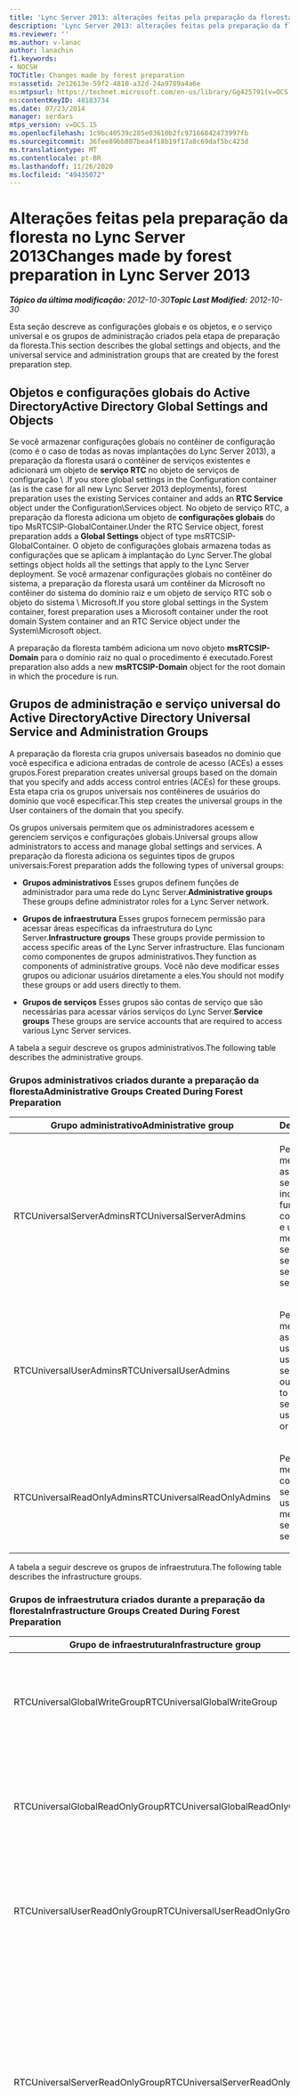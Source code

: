 ```yaml
---
title: 'Lync Server 2013: alterações feitas pela preparação da floresta'
description: 'Lync Server 2013: alterações feitas pela preparação da floresta.'
ms.reviewer: ''
ms.author: v-lanac
author: lanachin
f1.keywords:
- NOCSH
TOCTitle: Changes made by forest preparation
ms:assetid: 2e12613e-59f2-4810-a32d-24a9789a4a6e
ms:mtpsurl: https://technet.microsoft.com/en-us/library/Gg425791(v=OCS.15)
ms:contentKeyID: 48183734
ms.date: 07/23/2014
manager: serdars
mtps_version: v=OCS.15
ms.openlocfilehash: 1c9bc40539c285e03610b2fc97166842473997fb
ms.sourcegitcommit: 36fee89bb887bea4f18b19f17a8c69daf5bc423d
ms.translationtype: MT
ms.contentlocale: pt-BR
ms.lasthandoff: 11/26/2020
ms.locfileid: "49435072"
---
```

# <a name="changes-made-by-forest-preparation-in-lync-server-2013"></a><span data-ttu-id="54c1c-103">Alterações feitas pela preparação da floresta no Lync Server 2013</span><span class="sxs-lookup"><span data-stu-id="54c1c-103">Changes made by forest preparation in Lync Server 2013</span></span>

<div data-xmlns="http://www.w3.org/1999/xhtml">

<div class="topic" data-xmlns="http://www.w3.org/1999/xhtml" data-msxsl="urn:schemas-microsoft-com:xslt" data-cs="https://msdn.microsoft.com/">

<div data-asp="https://msdn2.microsoft.com/asp">



</div>

<div id="mainSection">

<div id="mainBody"><span data-ttu-id="54c1c-104">

<span> </span></span><span class="sxs-lookup"><span data-stu-id="54c1c-104">

<span> </span></span></span>

<span data-ttu-id="54c1c-105">_**Tópico da última modificação:** 2012-10-30_</span><span class="sxs-lookup"><span data-stu-id="54c1c-105">_**Topic Last Modified:** 2012-10-30_</span></span>

<span data-ttu-id="54c1c-106">Esta seção descreve as configurações globais e os objetos, e o serviço universal e os grupos de administração criados pela etapa de preparação da floresta.</span><span class="sxs-lookup"><span data-stu-id="54c1c-106">This section describes the global settings and objects, and the universal service and administration groups that are created by the forest preparation step.</span></span>

<div>

## <a name="active-directory-global-settings-and-objects"></a><span data-ttu-id="54c1c-107">Objetos e configurações globais do Active Directory</span><span class="sxs-lookup"><span data-stu-id="54c1c-107">Active Directory Global Settings and Objects</span></span>

<span data-ttu-id="54c1c-108">Se você armazenar configurações globais no contêiner de configuração (como é o caso de todas as novas implantações do Lync Server 2013), a preparação da floresta usará o contêiner de serviços existentes e adicionará um objeto de **serviço RTC** no objeto de serviços de configuração \\ .</span><span class="sxs-lookup"><span data-stu-id="54c1c-108">If you store global settings in the Configuration container (as is the case for all new Lync Server 2013 deployments), forest preparation uses the existing Services container and adds an **RTC Service** object under the Configuration\\Services object.</span></span> <span data-ttu-id="54c1c-109">No objeto de serviço RTC, a preparação da floresta adiciona um objeto de **configurações globais** do tipo MsRTCSIP-GlobalContainer.</span><span class="sxs-lookup"><span data-stu-id="54c1c-109">Under the RTC Service object, forest preparation adds a **Global Settings** object of type msRTCSIP-GlobalContainer.</span></span> <span data-ttu-id="54c1c-110">O objeto de configurações globais armazena todas as configurações que se aplicam à implantação do Lync Server.</span><span class="sxs-lookup"><span data-stu-id="54c1c-110">The global settings object holds all the settings that apply to the Lync Server deployment.</span></span> <span data-ttu-id="54c1c-111">Se você armazenar configurações globais no contêiner do sistema, a preparação da floresta usará um contêiner da Microsoft no contêiner do sistema do domínio raiz e um objeto de serviço RTC sob o objeto do sistema \\ Microsoft.</span><span class="sxs-lookup"><span data-stu-id="54c1c-111">If you store global settings in the System container, forest preparation uses a Microsoft container under the root domain System container and an RTC Service object under the System\\Microsoft object.</span></span>

<span data-ttu-id="54c1c-112">A preparação da floresta também adiciona um novo objeto **msRTCSIP-Domain** para o domínio raiz no qual o procedimento é executado.</span><span class="sxs-lookup"><span data-stu-id="54c1c-112">Forest preparation also adds a new **msRTCSIP-Domain** object for the root domain in which the procedure is run.</span></span>

</div>

<div>

## <a name="active-directory-universal-service-and-administration-groups"></a><span data-ttu-id="54c1c-113">Grupos de administração e serviço universal do Active Directory</span><span class="sxs-lookup"><span data-stu-id="54c1c-113">Active Directory Universal Service and Administration Groups</span></span>

<span data-ttu-id="54c1c-114">A preparação da floresta cria grupos universais baseados no domínio que você especifica e adiciona entradas de controle de acesso (ACEs) a esses grupos.</span><span class="sxs-lookup"><span data-stu-id="54c1c-114">Forest preparation creates universal groups based on the domain that you specify and adds access control entries (ACEs) for these groups.</span></span> <span data-ttu-id="54c1c-115">Esta etapa cria os grupos universais nos contêineres de usuários do domínio que você especificar.</span><span class="sxs-lookup"><span data-stu-id="54c1c-115">This step creates the universal groups in the User containers of the domain that you specify.</span></span>

<span data-ttu-id="54c1c-116">Os grupos universais permitem que os administradores acessem e gerenciem serviços e configurações globais.</span><span class="sxs-lookup"><span data-stu-id="54c1c-116">Universal groups allow administrators to access and manage global settings and services.</span></span> <span data-ttu-id="54c1c-117">A preparação da floresta adiciona os seguintes tipos de grupos universais:</span><span class="sxs-lookup"><span data-stu-id="54c1c-117">Forest preparation adds the following types of universal groups:</span></span>

  - <span data-ttu-id="54c1c-118">**Grupos administrativos**   Esses grupos definem funções de administrador para uma rede do Lync Server.</span><span class="sxs-lookup"><span data-stu-id="54c1c-118">**Administrative groups**   These groups define administrator roles for a Lync Server network.</span></span>

  - <span data-ttu-id="54c1c-119">**Grupos de infraestrutura**   Esses grupos fornecem permissão para acessar áreas específicas da infraestrutura do Lync Server.</span><span class="sxs-lookup"><span data-stu-id="54c1c-119">**Infrastructure groups**   These groups provide permission to access specific areas of the Lync Server infrastructure.</span></span> <span data-ttu-id="54c1c-120">Elas funcionam como componentes de grupos administrativos.</span><span class="sxs-lookup"><span data-stu-id="54c1c-120">They function as components of administrative groups.</span></span> <span data-ttu-id="54c1c-121">Você não deve modificar esses grupos ou adicionar usuários diretamente a eles.</span><span class="sxs-lookup"><span data-stu-id="54c1c-121">You should not modify these groups or add users directly to them.</span></span>

  - <span data-ttu-id="54c1c-122">**Grupos de serviços**   Esses grupos são contas de serviço que são necessárias para acessar vários serviços do Lync Server.</span><span class="sxs-lookup"><span data-stu-id="54c1c-122">**Service groups**   These groups are service accounts that are required to access various Lync Server services.</span></span>

<span data-ttu-id="54c1c-123">A tabela a seguir descreve os grupos administrativos.</span><span class="sxs-lookup"><span data-stu-id="54c1c-123">The following table describes the administrative groups.</span></span>

### <a name="administrative-groups-created-during-forest-preparation"></a><span data-ttu-id="54c1c-124">Grupos administrativos criados durante a preparação da floresta</span><span class="sxs-lookup"><span data-stu-id="54c1c-124">Administrative Groups Created During Forest Preparation</span></span>

<table>
<colgroup>
<col style="width: 50%" />
<col style="width: 50%" />
</colgroup>
<thead>
<tr class="header">
<th><span data-ttu-id="54c1c-125">Grupo administrativo</span><span class="sxs-lookup"><span data-stu-id="54c1c-125">Administrative group</span></span></th>
<th><span data-ttu-id="54c1c-126">Descrição</span><span class="sxs-lookup"><span data-stu-id="54c1c-126">Description</span></span></th>
</tr>
</thead>
<tbody>
<tr class="odd">
<td><p><span data-ttu-id="54c1c-127">RTCUniversalServerAdmins</span><span class="sxs-lookup"><span data-stu-id="54c1c-127">RTCUniversalServerAdmins</span></span></p></td>
<td><p><span data-ttu-id="54c1c-128">Permite que os membros gerenciem as configurações do servidor e do pool, incluindo todas as funções do servidor, configurações globais e usuários.</span><span class="sxs-lookup"><span data-stu-id="54c1c-128">Allows members to manage server and pool settings, including all server roles, global settings, and users.</span></span></p></td>
</tr>
<tr class="even">
<td><p><span data-ttu-id="54c1c-129">RTCUniversalUserAdmins</span><span class="sxs-lookup"><span data-stu-id="54c1c-129">RTCUniversalUserAdmins</span></span></p></td>
<td><p><span data-ttu-id="54c1c-130">Permite que os membros gerenciem as configurações do usuário e movam os usuários de um servidor ou pool para outro.</span><span class="sxs-lookup"><span data-stu-id="54c1c-130">Allows members to manage user settings and move users from one server or pool to another.</span></span></p></td>
</tr>
<tr class="odd">
<td><p><span data-ttu-id="54c1c-131">RTCUniversalReadOnlyAdmins</span><span class="sxs-lookup"><span data-stu-id="54c1c-131">RTCUniversalReadOnlyAdmins</span></span></p></td>
<td><p><span data-ttu-id="54c1c-132">Permite que os membros leiam configurações de servidor, pool e usuário.</span><span class="sxs-lookup"><span data-stu-id="54c1c-132">Allows members to read server, pool, and user settings.</span></span></p></td>
</tr>
</tbody>
</table>


<span data-ttu-id="54c1c-133">A tabela a seguir descreve os grupos de infraestrutura.</span><span class="sxs-lookup"><span data-stu-id="54c1c-133">The following table describes the infrastructure groups.</span></span>

### <a name="infrastructure-groups-created-during-forest-preparation"></a><span data-ttu-id="54c1c-134">Grupos de infraestrutura criados durante a preparação da floresta</span><span class="sxs-lookup"><span data-stu-id="54c1c-134">Infrastructure Groups Created During Forest Preparation</span></span>

<table>
<colgroup>
<col style="width: 50%" />
<col style="width: 50%" />
</colgroup>
<thead>
<tr class="header">
<th><span data-ttu-id="54c1c-135">Grupo de infraestrutura</span><span class="sxs-lookup"><span data-stu-id="54c1c-135">Infrastructure group</span></span></th>
<th><span data-ttu-id="54c1c-136">Descrição</span><span class="sxs-lookup"><span data-stu-id="54c1c-136">Description</span></span></th>
</tr>
</thead>
<tbody>
<tr class="odd">
<td><p><span data-ttu-id="54c1c-137">RTCUniversalGlobalWriteGroup</span><span class="sxs-lookup"><span data-stu-id="54c1c-137">RTCUniversalGlobalWriteGroup</span></span></p></td>
<td><p><span data-ttu-id="54c1c-138">Concede acesso de gravação a objetos de configuração global do Lync Server.</span><span class="sxs-lookup"><span data-stu-id="54c1c-138">Grants write access to global setting objects for Lync Server.</span></span></p></td>
</tr>
<tr class="even">
<td><p><span data-ttu-id="54c1c-139">RTCUniversalGlobalReadOnlyGroup</span><span class="sxs-lookup"><span data-stu-id="54c1c-139">RTCUniversalGlobalReadOnlyGroup</span></span></p></td>
<td><p><span data-ttu-id="54c1c-140">Concede acesso somente leitura aos objetos de configuração global do Lync Server.</span><span class="sxs-lookup"><span data-stu-id="54c1c-140">Grants read-only access to global setting objects for Lync Server.</span></span></p></td>
</tr>
<tr class="odd">
<td><p><span data-ttu-id="54c1c-141">RTCUniversalUserReadOnlyGroup</span><span class="sxs-lookup"><span data-stu-id="54c1c-141">RTCUniversalUserReadOnlyGroup</span></span></p></td>
<td><p><span data-ttu-id="54c1c-142">Concede acesso somente leitura às configurações de usuário do Lync Server.</span><span class="sxs-lookup"><span data-stu-id="54c1c-142">Grants read-only access to Lync Server user settings.</span></span></p></td>
</tr>
<tr class="even">
<td><p><span data-ttu-id="54c1c-143">RTCUniversalServerReadOnlyGroup</span><span class="sxs-lookup"><span data-stu-id="54c1c-143">RTCUniversalServerReadOnlyGroup</span></span></p></td>
<td><p><span data-ttu-id="54c1c-144">Concede acesso somente leitura às configurações do Lync Server.</span><span class="sxs-lookup"><span data-stu-id="54c1c-144">Grants read-only access to Lync Server settings.</span></span> <span data-ttu-id="54c1c-145">Esse grupo não tem acesso às configurações do nível do pool, somente para configurações específicas de um servidor individual.</span><span class="sxs-lookup"><span data-stu-id="54c1c-145">This group does not have access to pool level settings, only to settings specific to an individual server.</span></span></p></td>
</tr>
<tr class="odd">
<td><p><span data-ttu-id="54c1c-146">RTCUniversalSBATechnicians</span><span class="sxs-lookup"><span data-stu-id="54c1c-146">RTCUniversalSBATechnicians</span></span></p></td>
<td><p><span data-ttu-id="54c1c-147">Concede acesso somente leitura à configuração do Lync Server e é colocado no grupo Administradores local dos aparelhos de ramificação sobreviventes durante a instalação.</span><span class="sxs-lookup"><span data-stu-id="54c1c-147">Grants read-only access to Lync Server configuration and are placed in the Local Administrators group of the survivable branch appliances during installation.</span></span></p></td>
</tr>
</tbody>
</table>


<span data-ttu-id="54c1c-148">A tabela a seguir descreve os grupos de serviços.</span><span class="sxs-lookup"><span data-stu-id="54c1c-148">The following table describes the service groups.</span></span>

### <a name="service-groups-created-during-forest-preparation"></a><span data-ttu-id="54c1c-149">Grupos de serviço criados durante a preparação da floresta</span><span class="sxs-lookup"><span data-stu-id="54c1c-149">Service Groups Created During Forest Preparation</span></span>

<table>
<colgroup>
<col style="width: 50%" />
<col style="width: 50%" />
</colgroup>
<thead>
<tr class="header">
<th><span data-ttu-id="54c1c-150">Grupo de serviços</span><span class="sxs-lookup"><span data-stu-id="54c1c-150">Service group</span></span></th>
<th><span data-ttu-id="54c1c-151">Descrição</span><span class="sxs-lookup"><span data-stu-id="54c1c-151">Description</span></span></th>
</tr>
</thead>
<tbody>
<tr class="odd">
<td><p><span data-ttu-id="54c1c-152">RTCHSUniversalServices</span><span class="sxs-lookup"><span data-stu-id="54c1c-152">RTCHSUniversalServices</span></span></p></td>
<td><p><span data-ttu-id="54c1c-153">Inclui contas de serviço usadas para executar servidores front-end Server e Standard Edition.</span><span class="sxs-lookup"><span data-stu-id="54c1c-153">Includes service accounts used to run Front End Server and Standard Edition servers.</span></span> <span data-ttu-id="54c1c-154">Esse grupo permite que os servidores tenham acesso de leitura/gravação para configurações globais do Lync Server e objetos de usuário do Active Directory.</span><span class="sxs-lookup"><span data-stu-id="54c1c-154">This group allows servers read/write access to Lync Server global settings and Active Directory user objects.</span></span></p></td>
</tr>
<tr class="even">
<td><p><span data-ttu-id="54c1c-155">RTCComponentUniversalServices</span><span class="sxs-lookup"><span data-stu-id="54c1c-155">RTCComponentUniversalServices</span></span></p></td>
<td><p><span data-ttu-id="54c1c-156">Inclui contas de serviço usadas para executar servidores de conferência A/V, serviços Web, servidor de mediação, servidor de arquivamento e Monitoring Server.</span><span class="sxs-lookup"><span data-stu-id="54c1c-156">Includes service accounts used to run A/V Conferencing Servers, Web Services, Mediation Server, Archiving Server, and Monitoring Server.</span></span></p></td>
</tr>
<tr class="odd">
<td><p><span data-ttu-id="54c1c-157">RTCProxyUniversalServices</span><span class="sxs-lookup"><span data-stu-id="54c1c-157">RTCProxyUniversalServices</span></span></p></td>
<td><p><span data-ttu-id="54c1c-158">Inclui contas de serviço usadas para executar servidores do Lync Server Edge.</span><span class="sxs-lookup"><span data-stu-id="54c1c-158">Includes service accounts used to run Lync Server Edge Servers.</span></span></p></td>
</tr>
<tr class="even">
<td><p><span data-ttu-id="54c1c-159">RTCUniversalConfigReplicator</span><span class="sxs-lookup"><span data-stu-id="54c1c-159">RTCUniversalConfigReplicator</span></span></p></td>
<td><p><span data-ttu-id="54c1c-160">Inclui servidores que podem participar da replicação do repositório de gerenciamento central do Lync Server.</span><span class="sxs-lookup"><span data-stu-id="54c1c-160">Includes servers that can participate in Lync Server Central Management store replication.</span></span></p></td>
</tr>
<tr class="odd">
<td><p><span data-ttu-id="54c1c-161">RTCSBAUniversalServices</span><span class="sxs-lookup"><span data-stu-id="54c1c-161">RTCSBAUniversalServices</span></span></p></td>
<td><p><span data-ttu-id="54c1c-162">Concede acesso somente leitura às configurações do Lync Server, mas permite a configuração de um servidor de ramificação para a instalação de um servidor de ramificação sobreviventes e a implantação de dispositivos em filiais sobreviventes.</span><span class="sxs-lookup"><span data-stu-id="54c1c-162">Grants read-only access to Lync Server settings, but allows for configuration for the installation of a survivable branch server and survivable branch appliance deployment.</span></span></p></td>
</tr>
</tbody>
</table>


<span data-ttu-id="54c1c-163">A preparação da floresta adiciona grupos de serviços e de administração aos grupos de infraestrutura apropriados, da seguinte maneira:</span><span class="sxs-lookup"><span data-stu-id="54c1c-163">Forest preparation then adds service and administration groups to the appropriate infrastructure groups, as follows:</span></span>

  - <span data-ttu-id="54c1c-164">RTCUniversalServerAdmins é adicionado a RTCUniversalGlobalReadOnlyGroup, RTCUniversalGlobalWriteGroup, RTCUniversalServerReadOnlyGroup e RTCUniversalUserReadOnlyGroup.</span><span class="sxs-lookup"><span data-stu-id="54c1c-164">RTCUniversalServerAdmins is added to RTCUniversalGlobalReadOnlyGroup, RTCUniversalGlobalWriteGroup, RTCUniversalServerReadOnlyGroup, and RTCUniversalUserReadOnlyGroup.</span></span>

  - <span data-ttu-id="54c1c-165">RTCUniversalUserAdmins é adicionado como membro de RTCUniversalGlobalReadOnlyGroup, RTCUniversalServerReadOnlyGroup e RTCUniversalUserReadOnlyGroup.</span><span class="sxs-lookup"><span data-stu-id="54c1c-165">RTCUniversalUserAdmins is added as a member of RTCUniversalGlobalReadOnlyGroup, RTCUniversalServerReadOnlyGroup, and RTCUniversalUserReadOnlyGroup.</span></span>

  - <span data-ttu-id="54c1c-166">RTCHSUniversalServices, RTCComponentUniversalServices e RTCUniversalReadOnlyAdmins são adicionados como membros de RTCUniversalGlobalReadOnlyGroup, RTCUniversalServerReadOnlyGroup e RTCUniversalUserReadOnlyGroup.</span><span class="sxs-lookup"><span data-stu-id="54c1c-166">RTCHSUniversalServices, RTCComponentUniversalServices and RTCUniversalReadOnlyAdmins are added as members of RTCUniversalGlobalReadOnlyGroup, RTCUniversalServerReadOnlyGroup, and RTCUniversalUserReadOnlyGroup.</span></span>

<span data-ttu-id="54c1c-167">A preparação da floresta também cria os seguintes grupos de controle de acesso baseado na função (RBAC):</span><span class="sxs-lookup"><span data-stu-id="54c1c-167">Forest preparation also creates the following role-based access control (RBAC) groups:</span></span>

  - <span data-ttu-id="54c1c-168">CSAdministrator</span><span class="sxs-lookup"><span data-stu-id="54c1c-168">CSAdministrator</span></span>

  - <span data-ttu-id="54c1c-169">CSArchivingAdministrator</span><span class="sxs-lookup"><span data-stu-id="54c1c-169">CSArchivingAdministrator</span></span>

  - <span data-ttu-id="54c1c-170">CSHelpDesk</span><span class="sxs-lookup"><span data-stu-id="54c1c-170">CSHelpDesk</span></span>

  - <span data-ttu-id="54c1c-171">CSLocationAdministrator</span><span class="sxs-lookup"><span data-stu-id="54c1c-171">CSLocationAdministrator</span></span>

  - <span data-ttu-id="54c1c-172">CSResponseGroupAdministrator</span><span class="sxs-lookup"><span data-stu-id="54c1c-172">CSResponseGroupAdministrator</span></span>

  - <span data-ttu-id="54c1c-173">CSServerAdministrator</span><span class="sxs-lookup"><span data-stu-id="54c1c-173">CSServerAdministrator</span></span>

  - <span data-ttu-id="54c1c-174">CSUserAdministrator</span><span class="sxs-lookup"><span data-stu-id="54c1c-174">CSUserAdministrator</span></span>

  - <span data-ttu-id="54c1c-175">CSViewOnlyAdministrator</span><span class="sxs-lookup"><span data-stu-id="54c1c-175">CSViewOnlyAdministrator</span></span>

  - <span data-ttu-id="54c1c-176">CSVoiceAdministrator</span><span class="sxs-lookup"><span data-stu-id="54c1c-176">CSVoiceAdministrator</span></span>

  - <span data-ttu-id="54c1c-177">CsPersistentChatAdministator</span><span class="sxs-lookup"><span data-stu-id="54c1c-177">CsPersistentChatAdministator</span></span>

  - <span data-ttu-id="54c1c-178">CsResponseGroupManager</span><span class="sxs-lookup"><span data-stu-id="54c1c-178">CsResponseGroupManager</span></span>

<span data-ttu-id="54c1c-179">Para obter detalhes sobre as funções RBAC e as tarefas permitidas para cada uma, consulte [planejando o controle de acesso baseado em função no Lync Server 2013](lync-server-2013-planning-for-role-based-access-control.md) na documentação de planejamento.</span><span class="sxs-lookup"><span data-stu-id="54c1c-179">For details about RBAC roles and the tasks allowed for each, see [Planning for role-based access control in Lync Server 2013](lync-server-2013-planning-for-role-based-access-control.md) in the Planning documentation.</span></span>

<span data-ttu-id="54c1c-180">A preparação da floresta cria ACEs públicas e privadas.</span><span class="sxs-lookup"><span data-stu-id="54c1c-180">Forest preparation creates both private and public ACEs.</span></span> <span data-ttu-id="54c1c-181">Ele cria ACEs privadas no contêiner de configurações globais usado pelo Lync Server.</span><span class="sxs-lookup"><span data-stu-id="54c1c-181">It creates private ACEs on the global settings container used by Lync Server.</span></span> <span data-ttu-id="54c1c-182">Esse contêiner é usado apenas pelo Lync Server e está localizado no contêiner de configuração ou no contêiner do sistema do domínio raiz, dependendo de onde você armazenou as configurações globais.</span><span class="sxs-lookup"><span data-stu-id="54c1c-182">This container is used only by Lync Server and is located either in the Configuration container or the System container in the root domain, depending on where you store global settings.</span></span> <span data-ttu-id="54c1c-183">As ACEs públicas criadas pela preparação da floresta são listadas na tabela a seguir.</span><span class="sxs-lookup"><span data-stu-id="54c1c-183">The public ACEs created by forest preparation are listed in the following table.</span></span>

### <a name="public-aces-created-by-forest-preparation"></a><span data-ttu-id="54c1c-184">ACEs públicas criadas pela preparação da floresta</span><span class="sxs-lookup"><span data-stu-id="54c1c-184">Public ACEs created by Forest Preparation</span></span>

<table>
<colgroup>
<col style="width: 50%" />
<col style="width: 50%" />
</colgroup>
<thead>
<tr class="header">
<th><span data-ttu-id="54c1c-185">ACE</span><span class="sxs-lookup"><span data-stu-id="54c1c-185">ACE</span></span></th>
<th><span data-ttu-id="54c1c-186">RTCUniversalGlobalReadOnlyGroup</span><span class="sxs-lookup"><span data-stu-id="54c1c-186">RTCUniversalGlobalReadOnlyGroup</span></span></th>
</tr>
</thead>
<tbody>
<tr class="odd">
<td><p><span data-ttu-id="54c1c-187">Ler contêiner do sistema de domínio raiz (não herdado)<strong>\*</strong></span><span class="sxs-lookup"><span data-stu-id="54c1c-187">Read root domain System Container (not inherited)<strong>\*</strong></span></span></p></td>
<td><p><span data-ttu-id="54c1c-188">X</span><span class="sxs-lookup"><span data-stu-id="54c1c-188">X</span></span></p></td>
</tr>
<tr class="even">
<td><p><span data-ttu-id="54c1c-189">Ler o contêiner DisplaySpecifiers da configuração (não herdado)</span><span class="sxs-lookup"><span data-stu-id="54c1c-189">Read Configuration’s DisplaySpecifiers container (not inherited)</span></span></p></td>
<td><p><span data-ttu-id="54c1c-190">X</span><span class="sxs-lookup"><span data-stu-id="54c1c-190">X</span></span></p></td>
</tr>
</tbody>
</table>


<div>


> [!NOTE]  
> <span data-ttu-id="54c1c-191"><STRONG>\*</STRONG>As ACEs que não são herdadas não concedem acesso a objetos filho sob esses contêineres.</span><span class="sxs-lookup"><span data-stu-id="54c1c-191"><STRONG>\*</STRONG>ACEs that are not inherited do not grant access to child objects under these containers.</span></span> <span data-ttu-id="54c1c-192">ACEs que são herdadas conceder acesso a objetos filho sob esses contêineres.</span><span class="sxs-lookup"><span data-stu-id="54c1c-192">ACEs that are inherited grant access to child objects under these containers.</span></span>



</div>

<span data-ttu-id="54c1c-193">No contêiner de configuração, no contexto de nomenclatura de configuração, a preparação da floresta executa as seguintes tarefas:</span><span class="sxs-lookup"><span data-stu-id="54c1c-193">On the Configuration container, under the Configuration naming context, forest preparation performs the following tasks:</span></span>

  - <span data-ttu-id="54c1c-194">Adiciona uma entrada **{AB255F23-2DBD-4bb6-891D-38754AC280EF}** para a página de **Propriedades RTC** nos atributos adminContextMenu e adminPropertyPages do especificador de exibição de idioma para usuários, contatos e inetOrgPersons (por exemplo, CN = user-Display, CN = 409, CN = DisplaySpecifiers).</span><span class="sxs-lookup"><span data-stu-id="54c1c-194">Adds an entry **{AB255F23-2DBD-4bb6-891D-38754AC280EF}** for the **RTC property** page under the adminContextMenu and adminPropertyPages attributes of the language display specifier for users, contacts, and InetOrgPersons (for example, CN=user-Display,CN=409,CN=DisplaySpecifiers).</span></span>

  - <span data-ttu-id="54c1c-195">Adiciona um objeto **RTCPropertySet** do tipo **ControlAccessRight** em **direitos estendidos** que se aplicam às classes de usuário e de contato.</span><span class="sxs-lookup"><span data-stu-id="54c1c-195">Adds an **RTCPropertySet** object of type **controlAccessRight** under **Extended-Rights** that applies to the User and Contact classes.</span></span>

  - <span data-ttu-id="54c1c-196">Adiciona um objeto **RTCUserSearchPropertySet** do tipo **ControlAccessRight** em **direitos estendidos** que se aplicam às classes usuário, contato, UO e DomainDNS.</span><span class="sxs-lookup"><span data-stu-id="54c1c-196">Adds an **RTCUserSearchPropertySet** object of type **controlAccessRight** under **Extended-Rights** that applies to User, Contact, OU, and DomainDNS classes.</span></span>

  - <span data-ttu-id="54c1c-197">Adiciona **msRTCSIP-PrimaryUserAddress** sob o atributo **extraColumns** de cada especificador de exibição de unidade organizacional (ou) de idioma (por exemplo, CN = ORGANIZATIONALUNIT-display, CN = 409, CN = DisplaySpecifiers) e copia os valores do atributo **extraColumns** da exibição padrão (por exemplo, CN = Default-display, CN = 409, CN = DisplaySpecifiers).</span><span class="sxs-lookup"><span data-stu-id="54c1c-197">Adds **msRTCSIP-PrimaryUserAddress** under the **extraColumns** attribute of each language organizational unit (OU) display specifier (for example, CN=organizationalUnit-Display,CN=409,CN=DisplaySpecifiers) and copies the values of the **extraColumns** attribute of the default display (for example, CN=default-Display, CN=409,CN=DisplaySpecifiers).</span></span>

  - <span data-ttu-id="54c1c-198">Adiciona atributos de filtragem **msRTCSIP-PrimaryUserAddress**, **msRTCSIP-PrimaryHomeServer** e **msRTCSIP-UserEnabled** sob o atributo **attributeDisplayNames** de cada especificador de exibição de idioma para os objetos usuários, contatos e INETORGPERSON (por exemplo, em inglês: CN = usuário-exibição, CN = 409, CN = DisplaySpecifiers).</span><span class="sxs-lookup"><span data-stu-id="54c1c-198">Adds **msRTCSIP-PrimaryUserAddress**, **msRTCSIP-PrimaryHomeServer**, and **msRTCSIP-UserEnabled** filtering attributes under the **attributeDisplayNames** attribute of each language display specifier for Users, Contacts, and InetOrgPerson objects (for example, in English: CN=user-Display,CN=409,CN=DisplaySpecifiers).</span></span>

<span data-ttu-id="54c1c-199"></div>

</div>

<span> </span>

</div>

</div>

</span><span class="sxs-lookup"><span data-stu-id="54c1c-199"></div>

</div>

<span> </span>

</div>

</div>

</span></span></div>

